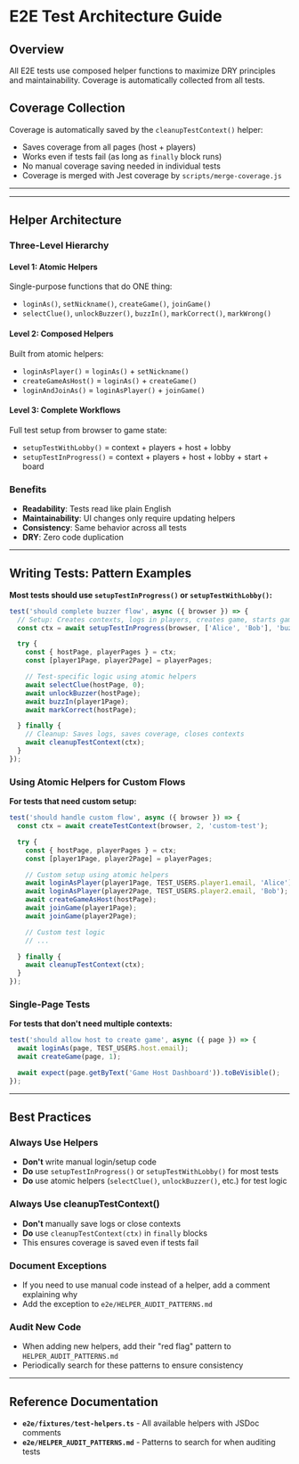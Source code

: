 # E2E Test Architecture Guide

## Overview
All E2E tests use composed helper functions to maximize DRY principles and maintainability. Coverage is automatically collected from all tests.

## Coverage Collection

Coverage is automatically saved by the `cleanupTestContext()` helper:
- Saves coverage from all pages (host + players)
- Works even if tests fail (as long as `finally` block runs)
- No manual coverage saving needed in individual tests
- Coverage is merged with Jest coverage by `scripts/merge-coverage.js`

---

---

## Helper Architecture

### Three-Level Hierarchy

#### Level 1: Atomic Helpers
Single-purpose functions that do ONE thing:
- `loginAs()`, `setNickname()`, `createGame()`, `joinGame()`
- `selectClue()`, `unlockBuzzer()`, `buzzIn()`, `markCorrect()`, `markWrong()`

#### Level 2: Composed Helpers
Built from atomic helpers:
- `loginAsPlayer()` = `loginAs()` + `setNickname()`
- `createGameAsHost()` = `loginAs()` + `createGame()`
- `loginAndJoinAs()` = `loginAsPlayer()` + `joinGame()`

#### Level 3: Complete Workflows
Full test setup from browser to game state:
- `setupTestWithLobby()` = context + players + host + lobby
- `setupTestInProgress()` = context + players + host + lobby + start + board

### Benefits
- **Readability**: Tests read like plain English
- **Maintainability**: UI changes only require updating helpers
- **Consistency**: Same behavior across all tests
- **DRY**: Zero code duplication

---

## Writing Tests: Pattern Examples

**Most tests should use `setupTestInProgress()` or `setupTestWithLobby()`:**

```typescript
test('should complete buzzer flow', async ({ browser }) => {
  // Setup: Creates contexts, logs in players, creates game, starts game, reaches board
  const ctx = await setupTestInProgress(browser, ['Alice', 'Bob'], 'buzzer-test');

  try {
    const { hostPage, playerPages } = ctx;
    const [player1Page, player2Page] = playerPages;

    // Test-specific logic using atomic helpers
    await selectClue(hostPage, 0);
    await unlockBuzzer(hostPage);
    await buzzIn(player1Page);
    await markCorrect(hostPage);

  } finally {
    // Cleanup: Saves logs, saves coverage, closes contexts
    await cleanupTestContext(ctx);
  }
});
```

### Using Atomic Helpers for Custom Flows

**For tests that need custom setup:**

```typescript
test('should handle custom flow', async ({ browser }) => {
  const ctx = await createTestContext(browser, 2, 'custom-test');

  try {
    const { hostPage, playerPages } = ctx;
    const [player1Page, player2Page] = playerPages;

    // Custom setup using atomic helpers
    await loginAsPlayer(player1Page, TEST_USERS.player1.email, 'Alice');
    await loginAsPlayer(player2Page, TEST_USERS.player2.email, 'Bob');
    await createGameAsHost(hostPage);
    await joinGame(player1Page);
    await joinGame(player2Page);

    // Custom test logic
    // ...

  } finally {
    await cleanupTestContext(ctx);
  }
});
```

### Single-Page Tests

**For tests that don't need multiple contexts:**

```typescript
test('should allow host to create game', async ({ page }) => {
  await loginAs(page, TEST_USERS.host.email);
  await createGame(page, 1);

  await expect(page.getByText('Game Host Dashboard')).toBeVisible();
});
```

---

## Best Practices

### Always Use Helpers
- **Don't** write manual login/setup code
- **Do** use `setupTestInProgress()` or `setupTestWithLobby()` for most tests
- **Do** use atomic helpers (`selectClue()`, `unlockBuzzer()`, etc.) for test logic

### Always Use cleanupTestContext()
- **Don't** manually save logs or close contexts
- **Do** use `cleanupTestContext(ctx)` in `finally` blocks
- This ensures coverage is saved even if tests fail

### Document Exceptions
- If you need to use manual code instead of a helper, add a comment explaining why
- Add the exception to `e2e/HELPER_AUDIT_PATTERNS.md`

### Audit New Code
- When adding new helpers, add their "red flag" pattern to `HELPER_AUDIT_PATTERNS.md`
- Periodically search for these patterns to ensure consistency

---

## Reference Documentation

- **`e2e/fixtures/test-helpers.ts`** - All available helpers with JSDoc comments
- **`e2e/HELPER_AUDIT_PATTERNS.md`** - Patterns to search for when auditing tests
